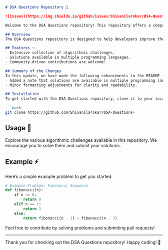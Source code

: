 ```markdown
# DSA Questions Repository 📖

![Issues](https://img.shields.io/github/issues/Shivanilarokar/DSA-Questions-) ![Stars](https://img.shields.io/github/stars/Shivanilarokar/DSA-Questions-)

Welcome to the DSA Questions repository! This repository offers a comprehensive collection of data structure and algorithm challenges for learners and enthusiasts alike.

## Overview
The DSA Questions repository is designed to help developers improve their coding skills through a variety of algorithmic challenges. Whether you're preparing for interviews or simply looking to refine your skills, you'll find numerous problems to solve.

## Features ✨
- Extensive collection of algorithmic challenges.
- Solutions available in multiple programming languages.
- Community-driven contributions are welcome!

## Summary of the Changes
In this update, we have made the following enhancements to the README file:
- Added a note that solutions are available in multiple programming languages, broadening the accessibility of the challenges.
- Minor formatting adjustments for clarity and readability.

## Installation
To get started with the DSA Questions repository, clone it to your local machine using the following command:

```bash
git clone https://github.com/Shivanilarokar/DSA-Questions-
```

## Usage 📖
Explore the various algorithmic challenges available in this repository. We encourage you to solve them and submit your solutions.

## Example ⚡
Here’s a simple example problem to get you started:

```python
# Example Problem: Fibonacci Sequence
def fibonacci(n):
    if n <= 0:
        return 0
    elif n == 1:
        return 1
    else:
        return fibonacci(n - 1) + fibonacci(n - 2)
```

Feel free to contribute by solving problems and submitting pull requests!

---

Thank you for checking out the DSA Questions repository! Happy coding! 🎉
```